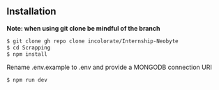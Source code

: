 ## Installation

**Note: when using git clone be mindful of the branch**

```bash
$ git clone gh repo clone incolorate/Internship-Neobyte
$ cd Scrapping
$ npm install
```

Rename .env.example to .env and provide a MONGODB connection URI

```bash
$ npm run dev
```
